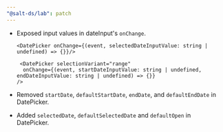 ```yaml
---
"@salt-ds/lab": patch
---
```


- Exposed input values in dateInput's `onChange`.

  ```tsx
  <DatePicker onChange={(event, selectedDateInputValue: string | undefined) => {}}/>

   <DatePicker selectionVariant="range"
    onChange={(event, startDateInputValue: string | undefined, endDateInputValue: string | undefined) => {}}
  />
  ```

- Removed `startDate`, `defaultStartDate`, `endDate`, and `defaultEndDate` in DatePicker.
- Added `selectedDate`, `defaultSelectedDate` and `defaultOpen` in DatePicker.
